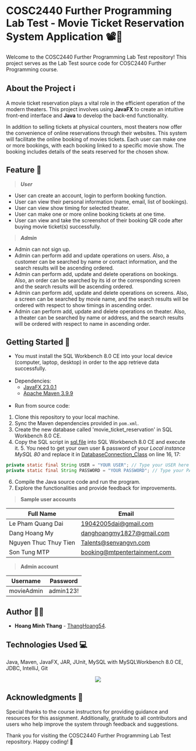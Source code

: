 # COSC2440 Further Programming Lab Test - Movie Ticket Reservation System Application 📽️🎫

Welcome to the COSC2440 Further Programming Lab Test repository! This project serves as the Lab Test source code 
for COSC2440 Further Programming course.

## About the Project ℹ️
A movie ticket reservation plays a vital role in the efficient operation of 
the modern theaters. This project involves using __JavaFX__ to create an intuitive front-end interface
and __Java__ to develop the back-end functionality.

In addition to selling tickets at physical counters, most theaters now offer the convenience of online reservations through their websites. This system will facilitate
the online booking of movies tickets. Each user can make one or more bookings, with each booking linked to a specific movie show. The booking includes details of the seats 
reserved for the chosen show.

## Feature 🎯
> ___User___

- User can create an account, login to perform booking function.
- User can view their personal information (name, email, list of bookings).
- User can view show timing for selected theater.
- User can make one or more online booking tickets at one time.
- User can view and take the screenshot of their booking QR code after buying movie ticket(s) successfully.

> ___Admin___

- Admin can not sign up.
- Admin can perform add and update operations on users. Also, a customer
  can be searched by name or contact information, and the search results will be 
  ascending ordered.
- Admin can perform add, update and delete operations on bookings. Also, an order can be
  searched by its id or the corresponding screen and the search results will be ascending ordered.
- Admin can perform add, update and delete operations on screens. Also, a screen
  can be searched by movie name, and the search results will be ordered with respect to show timings
  in ascending order.
- Admin can perform add, update and delete operations on theater. Also, a theater
  can be searched by name or address, and the search results will be ordered with respect to name in
  ascending order.

## Getting Started 🚀
- You must install the SQL Workbench 8.0 CE into your local device (computer, laptop, desktop) in order to the app retrieve data successfully.
<br></br>
- Dependencies:
    - [JavaFX 23.0.1](https://gluonhq.com/products/javafx/)
    - [Apache Maven 3.9.9](https://maven.apache.org/download.cgi)
<br></br>
- Run from source code:
1. Clone this repository to your local machine.
2. Sync the Maven dependencies provided in `pom.xml`.
3. Create the new database called 'movie_ticket_reservation' in SQL Workbench 8.0 CE. 
4. Copy the SQL script in [sql.file](src/main/resources/org/example/finalexam/SQL_Data/Movie_Ticket_SQL.sql) into 
SQL Workbench 8.0 CE and execute it.
   5. You need to get your own user & password of your *Local instance MySQL 80* and replace it in [DatabaseConnection_Class](src/main/java/org/example/finalexam/utils/DatabaseConnection.java) on line 16, 17:
```java
private static final String USER = "YOUR USER"; // Type your USER here
private static final String PASSWORD = "YOUR PASSWORD"; // Type your PASSWORD here
```

6. Compile the Java source code and run the program.
7. Explore the functionalities and provide feedback for improvements.

> __Sample user accounts__

| Full Name             | Email                        |
|-----------------------|------------------------------|
| Le Pham Quang Dai     | 19042005dai@gmail.com        |
| Dang Hoang My         | danghoangmy1827@gmail.com    |
| Nguyen Thuc Thuy Tien | Talents@senvangvn.com        |
| Son Tung MTP          | booking@mtpentertainment.com |

> __Admin account__

| Username    | Password   |
|-------------|------------|
| movieAdmin  | admin123!  |

## Author 👨‍💻

- **Hoang Minh Thang** - [ThangHoang54](https://github.com/ThangHoang54).


## Technologies Used 💻

Java, Maven, JavaFX, JAR, JUnit, MySQL with MySQLWorkbench 8.0 CE, JDBC, IntelliJ, Git

<p align="center">
  <a href="https://skillicons.dev">
    <img src="https://skillicons.dev/icons?i=git,idea,java,mysql"/>
  </a>
</p>

## Acknowledgments 🙏

Special thanks to the course instructors for providing guidance and resources for this assignment.
Additionally, gratitude to all contributors and users who help improve the system through feedback and suggestions.

Thank you for visiting the COSC2440 Further Programming Lab Test repository. Happy coding! 🎉
